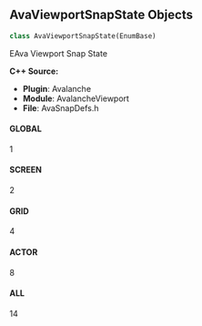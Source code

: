 ## AvaViewportSnapState Objects

```python
class AvaViewportSnapState(EnumBase)
```

EAva Viewport Snap State

**C++ Source:**

- **Plugin**: Avalanche
- **Module**: AvalancheViewport
- **File**: AvaSnapDefs.h

<a id="unreal.AvaViewportSnapState.GLOBAL"></a>

#### GLOBAL

1

<a id="unreal.AvaViewportSnapState.SCREEN"></a>

#### SCREEN

2

<a id="unreal.AvaViewportSnapState.GRID"></a>

#### GRID

4

<a id="unreal.AvaViewportSnapState.ACTOR"></a>

#### ACTOR

8

<a id="unreal.AvaViewportSnapState.ALL"></a>

#### ALL

14

<a id="unreal.AvaInteractiveToolsToolViewportPointListPlannerLineStatus"></a>